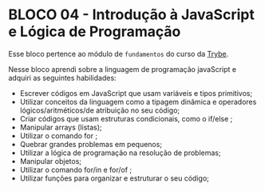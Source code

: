 # BLOCO 04 - Introdução à JavaScript e Lógica de Programação

Esse bloco pertence ao módulo de `fundamentos` do curso da [Trybe](https://www.betrybe.com/). 

Nesse bloco aprendi sobre a linguagem de programação javaScript e adquiri as seguintes habilidades:

- Escrever códigos em JavaScript que usam variáveis e tipos primitivos;
- Utilizar conceitos da linguagem como a tipagem dinâmica e operadores lógicos/aritméticos/de atribuição no seu código;
- Criar códigos que usam estruturas condicionais, como o if/else ;
- Manipular arrays (listas);
- Utilizar o comando for ;
- Quebrar grandes problemas em pequenos;
- Utilizar a lógica de programação na resolução de problemas;
- Manipular objetos;
- Utilizar o comando for/in e for/of ;
- Utilizar funções para organizar e estruturar o seu código;
